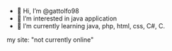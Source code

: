 - 👋 Hi, I’m @gattolfo98
- 👀 I’m interested in java application 
- 🌱 I’m currently learning java, php, html, css, C#, C.

my site: "not currently online"

